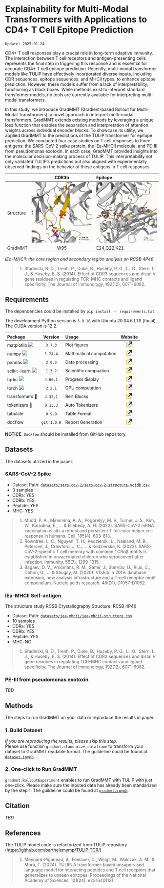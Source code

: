 # Explainability for Multi-Modal Transformers with Applications to CD4+ T Cell Epitope Prediction

`Update: 2025-01-24`

CD4+ T cell responses play a crucial role in long-term adaptive immunity. The interaction between T cell receptors and antigen-presenting cells represents the final step in triggering this response and is essential for accurate CD4+ T cell epitope prediction. Recently, multi-modal transformer models like TULIP have effectively incorporated diverse inputs, including CDR sequences, epitope sequences, and MHCII types, to enhance epitope prediction. However, these models suffer from a lack of interpretability, functioning as black boxes. While methods exist to interpret standard transformer models, no tools are currently available for interpreting multi-modal transformers.

In this study, we introduce GradMMT (Gradient-based Rollout for Multi-Modal Transformers), a novel approach to interpret multi-modal transformers. GradMMT extends existing methods by leveraging a unique loss function that enables the separation and interpretation of attention weights across individual encoder blocks. To showcase its utility, we applied GradMMT to the predictions of the TULIP transformer for epitope prediction. We conducted four case studies on T cell responses to three antigens: the SARS-CoV-2 spike protein, the IEa-MHCII molecule, and PE-III from pseudomonas exotoxin. In each case, GradMMT provided insights into the molecular decision-making process of TULIP. This interpretability not only validated TULIP’s predictions but also aligned with experimentally observed findings on the behavior of these antigens in T cell responses.

||CDR3b|Epitope|
|:--|:---:|:------|
|Structure|<img src="imgs/s-cdr3b-r.png" width="200pt">|<img src="imgs/s-epitope-r.png" width="200pt">|
|GradMMT|W95|E24,Q22,K21|

_IEa-MHCII: the core region and secondary region analysis on RCSB 4P46_

> 1. Stadinski, B. D., Trenh, P., Duke, B., Huseby, P. G., Li, G., Stern, L. J., & Huseby, E. S. (2014). Effect of CDR3 sequences and distal V gene residues in regulating TCR–MHC contacts and ligand specificity. The Journal of Immunology, 192(12), 6071-6082.

## Requirements
The dependencies could be installed by `pip install -r requirements.txt`.

The development Python version is `3.8.18` with Ubuntu 20.04.6 LTS (focal). The CUDA version is 12.2.

|Package|Version|Usage|Website|
|:------|:-----:|:----|:-----:|
|matplotlib <img src="https://matplotlib.org/_static/logo_light.svg" width="54pt">|`3.7.3`|Plot figures|[<img src="/imgs/icons/link.png" width="20pt">](https://matplotlib.org/)|
|numpy <img src="https://numpy.org/images/logo.svg" width="16pt">|`1.24.4`|Mathmatical computation|[<img src="/imgs/icons/link.png" width="20pt">](https://numpy.org/)|
|pandas <img src="https://pandas.pydata.org/docs/_static/pandas.svg" width="52pt">|`2.0.3`|Data processing|[<img src="/imgs/icons/link.png" width="20pt">](https://pandas.pydata.org/)|
|scikit-learn <img src="https://scikit-learn.org/stable/_static/scikit-learn-logo-small.png" width="42pt">|`1.3.2`|Scientific compuation|[<img src="/imgs/icons/link.png" width="20pt">](https://scikit-learn.org/stable/)|
|tqdm <img src="https://tqdm.github.io/img/logo-trans.gif" width="8pt">|`4.66.1`|Progress display|[<img src="/imgs/icons/link.png" width="20pt">](https://tqdm.github.io/docs/tqdm/)|
|torch <img src="https://pytorch.org/assets/images/logo-icon.svg" width="16pt">|`2.2.1`|GPU computation|[<img src="/imgs/icons/link.png" width="20pt">](https://pytorch.org/)|
|transformers 🤗|`4.32.1`|Bert Blocks|[<img src="/imgs/icons/link.png" width="20pt">](https://huggingface.co/docs/transformers/index)|
|tokenizers 🤗|`0.13.3`|Auto Tokenizers|[<img src="/imgs/icons/link.png" width="20pt">](https://huggingface.co/docs/tokenizers/index)|
|tabulate |`0.9.0`|Table Format|[<img src="/imgs/icons/link.png" width="20pt">](https://pypi.org/project/tabulate/)|
|docflow |`git:1.0.0`|Report Generation|[<img src="/imgs/icons/link.png" width="20pt">](https://github.com/Jiarui0923/DocFlow)|

**NOTICE**: `DocFlow` should be installed from GitHub repository.

## Datasets
The datasets utilized in the paper.

### SARS-CoV-2 Spike
- Dataset Path: [`datasets/sars-cov-2/sars-cov-2-structure-vdjdb.csv`](datasets/sars-cov-2/sars-cov-2-structure-vdjdb.csv)
- 3 samples
- CDRa: YES
- CDRb: YES
- Peptide: YES
- MHC: YES

> 1. Mudd, P. A., Minervina, A. A., Pogorelyy, M. V., Turner, J. S., Kim, W., Kalaidina, E., ... & Ellebedy, A. H. (2022). SARS-CoV-2 mRNA vaccination elicits a robust and persistent T follicular helper cell response in humans. Cell, 185(4), 603-613.
> 2. Rowntree, L. C., Nguyen, T. H., Kedzierski, L., Neeland, M. R., Petersen, J., Crawford, J. C., ... & Kedzierska, K. (2022). SARS-CoV-2-specific T cell memory with common TCRαβ motifs is established in unvaccinated children who seroconvert after infection. Immunity, 55(7), 1299-1315.
> 3. Bagaev, D. V., Vroomans, R. M., Samir, J., Stervbo, U., Rius, C., Dolton, G., ... & Shugay, M. (2020). VDJdb in 2019: database extension, new analysis infrastructure and a T-cell receptor motif compendium. Nucleic acids research, 48(D1), D1057-D1062.

### IEa-MHCII Self-antigen

The structure study RCSB Crystallography Structure: RCSB 4P46

- Dataset Path: [`datasets/iea-mhcii/iea-mhcii-structure.csv`](datasets/iea-mhcii/iea-mhcii-structure.csv)
- 10 samples
- CDRa: YES
- CDRb: YES
- Peptide: YES
- MHC: NO

> 1. Stadinski, B. D., Trenh, P., Duke, B., Huseby, P. G., Li, G., Stern, L. J., & Huseby, E. S. (2014). Effect of CDR3 sequences and distal V gene residues in regulating TCR–MHC contacts and ligand specificity. The Journal of Immunology, 192(12), 6071-6082.

### PE-III from pseudomonas exotoxin
_TBD_

## Methods
The steps to run GradMMT on your data or reproduce the results in paper.
### 1. Build Dataset
_If you are reproducing the results, please skip this step._  
Please use function `gradmmt.standarize_dataframe` to transform your dataset to GradMMT readable format. The guildeline could be found at [`dataset.ipynb`](dataset.ipynb).
### 2. One-click to Run GradMMT
`gradmmt.RolloutExperiment` enables to run GradMMT with TULIP with just one-click. Please make sure the inputed data has already been standarized by the step 1.
The guildeline could be found at [`gradmmt.ipynb`](gradmmt.ipynb).

## Citation
_TBD_

## References
The TULIP model code is refactorized from TULIP repository (https://github.com/barthelemymp/TULIP-TCR/)

> 1. Meynard-Piganeau, B., Feinauer, C., Weigt, M., Walczak, A. M., & Mora, T. (2024). TULIP: A transformer-based unsupervised language model for interacting peptides and T cell receptors that generalizes to unseen epitopes. Proceedings of the National Academy of Sciences, 121(24), e2316401121.